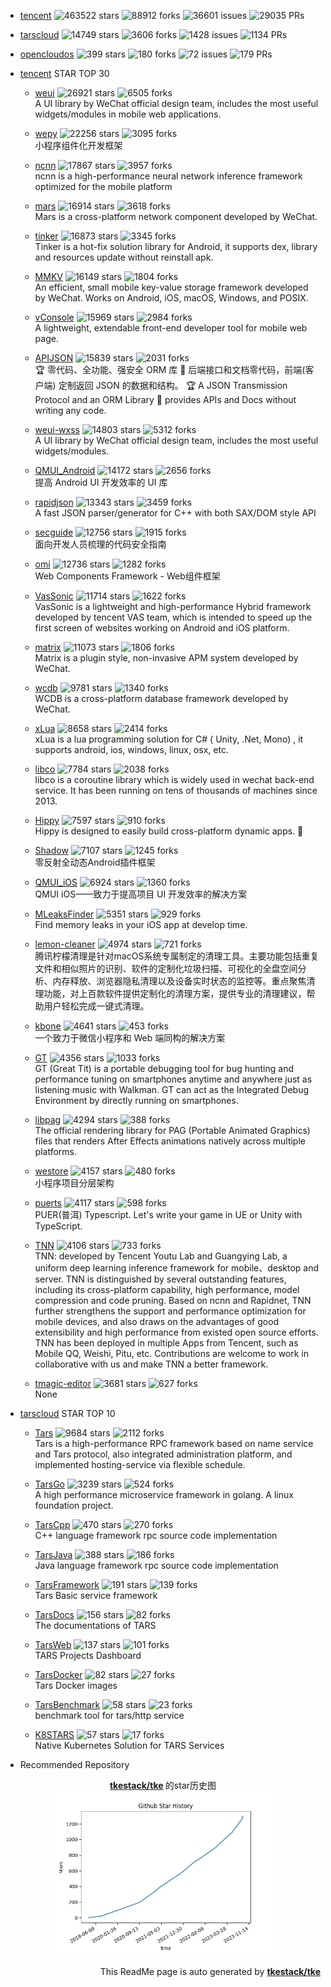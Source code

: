 
+ [tencent](https://github.com/tencent)
![463522 stars](https://img.shields.io/badge/Stars-463522-green)
![88912 forks](https://img.shields.io/badge/Forks-88912-green)
![36601 issues](https://img.shields.io/badge/Issues-36601-green)
![29035 PRs](https://img.shields.io/badge/PRs-29035-green)

+ [tarscloud](https://github.com/tarscloud)
![14749 stars](https://img.shields.io/badge/Stars-14749-green)
![3606 forks](https://img.shields.io/badge/Forks-3606-green)
![1428 issues](https://img.shields.io/badge/Issues-1428-green)
![1134 PRs](https://img.shields.io/badge/PRs-1134-green)

+ [opencloudos](https://github.com/opencloudos)
![399 stars](https://img.shields.io/badge/Stars-399-green)
![180 forks](https://img.shields.io/badge/Forks-180-green)
![72 issues](https://img.shields.io/badge/Issues-72-green)
![179 PRs](https://img.shields.io/badge/PRs-179-green)



+ [tencent](https://github.com/tencent) STAR TOP 30
    
    + [weui](https://github.com/tencent/weui) 
    ![26921 stars](https://img.shields.io/badge/Stars-26921-green)
    ![6505 forks](https://img.shields.io/badge/Forks-6505-green)  
    A UI library by WeChat official design team, includes the most useful widgets/modules in mobile web applications.
    
    + [wepy](https://github.com/tencent/wepy) 
    ![22256 stars](https://img.shields.io/badge/Stars-22256-green)
    ![3095 forks](https://img.shields.io/badge/Forks-3095-green)  
    小程序组件化开发框架
    
    + [ncnn](https://github.com/tencent/ncnn) 
    ![17867 stars](https://img.shields.io/badge/Stars-17867-green)
    ![3957 forks](https://img.shields.io/badge/Forks-3957-green)  
    ncnn is a high-performance neural network inference framework optimized for the mobile platform
    
    + [mars](https://github.com/tencent/mars) 
    ![16914 stars](https://img.shields.io/badge/Stars-16914-green)
    ![3618 forks](https://img.shields.io/badge/Forks-3618-green)  
    Mars is a cross-platform network component  developed by WeChat.
    
    + [tinker](https://github.com/tencent/tinker) 
    ![16873 stars](https://img.shields.io/badge/Stars-16873-green)
    ![3345 forks](https://img.shields.io/badge/Forks-3345-green)  
    Tinker is a hot-fix solution library for Android, it supports dex, library and resources update without reinstall apk.
    
    + [MMKV](https://github.com/tencent/MMKV) 
    ![16149 stars](https://img.shields.io/badge/Stars-16149-green)
    ![1804 forks](https://img.shields.io/badge/Forks-1804-green)  
    An efficient, small mobile key-value storage framework developed by WeChat. Works on Android, iOS, macOS, Windows, and POSIX.
    
    + [vConsole](https://github.com/tencent/vConsole) 
    ![15969 stars](https://img.shields.io/badge/Stars-15969-green)
    ![2984 forks](https://img.shields.io/badge/Forks-2984-green)  
    A lightweight, extendable front-end developer tool for mobile web page.
    
    + [APIJSON](https://github.com/tencent/APIJSON) 
    ![15839 stars](https://img.shields.io/badge/Stars-15839-green)
    ![2031 forks](https://img.shields.io/badge/Forks-2031-green)  
    🏆 零代码、全功能、强安全 ORM 库 🚀 后端接口和文档零代码，前端(客户端) 定制返回 JSON 的数据和结构。 🏆 A JSON Transmission Protocol and an ORM Library 🚀  provides APIs and Docs without writing any code.
    
    + [weui-wxss](https://github.com/tencent/weui-wxss) 
    ![14803 stars](https://img.shields.io/badge/Stars-14803-green)
    ![5312 forks](https://img.shields.io/badge/Forks-5312-green)  
    A UI library by WeChat official design team, includes the most useful widgets/modules.
    
    + [QMUI_Android](https://github.com/tencent/QMUI_Android) 
    ![14172 stars](https://img.shields.io/badge/Stars-14172-green)
    ![2656 forks](https://img.shields.io/badge/Forks-2656-green)  
    提高 Android UI 开发效率的 UI 库
    
    + [rapidjson](https://github.com/tencent/rapidjson) 
    ![13343 stars](https://img.shields.io/badge/Stars-13343-green)
    ![3459 forks](https://img.shields.io/badge/Forks-3459-green)  
    A fast JSON parser/generator for C++ with both SAX/DOM style API
    
    + [secguide](https://github.com/tencent/secguide) 
    ![12756 stars](https://img.shields.io/badge/Stars-12756-green)
    ![1915 forks](https://img.shields.io/badge/Forks-1915-green)  
    面向开发人员梳理的代码安全指南
    
    + [omi](https://github.com/tencent/omi) 
    ![12736 stars](https://img.shields.io/badge/Stars-12736-green)
    ![1282 forks](https://img.shields.io/badge/Forks-1282-green)  
    Web Components Framework - Web组件框架
    
    + [VasSonic](https://github.com/tencent/VasSonic) 
    ![11714 stars](https://img.shields.io/badge/Stars-11714-green)
    ![1622 forks](https://img.shields.io/badge/Forks-1622-green)  
    VasSonic is a lightweight and high-performance Hybrid framework developed by tencent VAS team, which is intended to speed up the first screen of websites working on Android and iOS platform. 
    
    + [matrix](https://github.com/tencent/matrix) 
    ![11073 stars](https://img.shields.io/badge/Stars-11073-green)
    ![1806 forks](https://img.shields.io/badge/Forks-1806-green)  
    Matrix is a plugin style, non-invasive APM system developed by WeChat.
    
    + [wcdb](https://github.com/tencent/wcdb) 
    ![9781 stars](https://img.shields.io/badge/Stars-9781-green)
    ![1340 forks](https://img.shields.io/badge/Forks-1340-green)  
    WCDB is a cross-platform database framework developed by WeChat.
    
    + [xLua](https://github.com/tencent/xLua) 
    ![8658 stars](https://img.shields.io/badge/Stars-8658-green)
    ![2414 forks](https://img.shields.io/badge/Forks-2414-green)  
    xLua is a lua programming solution for  C# ( Unity, .Net, Mono) , it supports android, ios, windows, linux, osx, etc.
    
    + [libco](https://github.com/tencent/libco) 
    ![7784 stars](https://img.shields.io/badge/Stars-7784-green)
    ![2038 forks](https://img.shields.io/badge/Forks-2038-green)  
    libco is a coroutine library which is widely used in wechat  back-end service. It has been running on tens of thousands of machines since 2013.
    
    + [Hippy](https://github.com/tencent/Hippy) 
    ![7597 stars](https://img.shields.io/badge/Stars-7597-green)
    ![910 forks](https://img.shields.io/badge/Forks-910-green)  
    Hippy is designed to easily build cross-platform dynamic apps. 👏
    
    + [Shadow](https://github.com/tencent/Shadow) 
    ![7107 stars](https://img.shields.io/badge/Stars-7107-green)
    ![1245 forks](https://img.shields.io/badge/Forks-1245-green)  
    零反射全动态Android插件框架
    
    + [QMUI_iOS](https://github.com/tencent/QMUI_iOS) 
    ![6924 stars](https://img.shields.io/badge/Stars-6924-green)
    ![1360 forks](https://img.shields.io/badge/Forks-1360-green)  
    QMUI iOS——致力于提高项目 UI 开发效率的解决方案
    
    + [MLeaksFinder](https://github.com/tencent/MLeaksFinder) 
    ![5351 stars](https://img.shields.io/badge/Stars-5351-green)
    ![929 forks](https://img.shields.io/badge/Forks-929-green)  
    Find memory leaks in your iOS app at develop time.
    
    + [lemon-cleaner](https://github.com/tencent/lemon-cleaner) 
    ![4974 stars](https://img.shields.io/badge/Stars-4974-green)
    ![721 forks](https://img.shields.io/badge/Forks-721-green)  
    腾讯柠檬清理是针对macOS系统专属制定的清理工具。主要功能包括重复文件和相似照片的识别、软件的定制化垃圾扫描、可视化的全盘空间分析、内存释放、浏览器隐私清理以及设备实时状态的监控等。重点聚焦清理功能，对上百款软件提供定制化的清理方案，提供专业的清理建议，帮助用户轻松完成一键式清理。
    
    + [kbone](https://github.com/tencent/kbone) 
    ![4641 stars](https://img.shields.io/badge/Stars-4641-green)
    ![453 forks](https://img.shields.io/badge/Forks-453-green)  
    一个致力于微信小程序和 Web 端同构的解决方案
    
    + [GT](https://github.com/tencent/GT) 
    ![4356 stars](https://img.shields.io/badge/Stars-4356-green)
    ![1033 forks](https://img.shields.io/badge/Forks-1033-green)  
    GT (Great Tit) is a portable debugging tool for bug hunting and performance tuning on smartphones anytime and anywhere just as listening music with Walkman. GT can act as the Integrated Debug Environment by directly running on smartphones.
    
    + [libpag](https://github.com/tencent/libpag) 
    ![4294 stars](https://img.shields.io/badge/Stars-4294-green)
    ![388 forks](https://img.shields.io/badge/Forks-388-green)  
    The official rendering library for PAG (Portable Animated Graphics) files that renders After Effects animations natively across multiple platforms.
    
    + [westore](https://github.com/tencent/westore) 
    ![4157 stars](https://img.shields.io/badge/Stars-4157-green)
    ![480 forks](https://img.shields.io/badge/Forks-480-green)  
    小程序项目分层架构
    
    + [puerts](https://github.com/tencent/puerts) 
    ![4117 stars](https://img.shields.io/badge/Stars-4117-green)
    ![598 forks](https://img.shields.io/badge/Forks-598-green)  
    PUER(普洱) Typescript. Let's write your game in UE or Unity with TypeScript.
    
    + [TNN](https://github.com/tencent/TNN) 
    ![4106 stars](https://img.shields.io/badge/Stars-4106-green)
    ![733 forks](https://img.shields.io/badge/Forks-733-green)  
    TNN: developed by Tencent Youtu Lab and Guangying Lab, a uniform deep learning inference framework for mobile、desktop and server. TNN is distinguished by several outstanding features, including its cross-platform capability, high performance, model compression and code pruning. Based on ncnn and Rapidnet, TNN further strengthens the support and performance optimization for mobile devices, and also draws on the advantages of good extensibility and high performance from existed open source efforts. TNN has been deployed in multiple Apps from Tencent, such as Mobile QQ, Weishi, Pitu, etc. Contributions are welcome to work in collaborative with us and make TNN a better framework. 
    
    + [tmagic-editor](https://github.com/tencent/tmagic-editor) 
    ![3681 stars](https://img.shields.io/badge/Stars-3681-green)
    ![627 forks](https://img.shields.io/badge/Forks-627-green)  
    None
    

+ [tarscloud](https://github.com/tarscloud) STAR TOP 10
    
    + [Tars](https://github.com/tarscloud/Tars) 
    ![9684 stars](https://img.shields.io/badge/Stars-9684-green)
    ![2112 forks](https://img.shields.io/badge/Forks-2112-green)  
    Tars is a high-performance RPC framework based on name service and Tars protocol, also integrated administration platform, and implemented hosting-service via flexible schedule.
    
    + [TarsGo](https://github.com/tarscloud/TarsGo) 
    ![3239 stars](https://img.shields.io/badge/Stars-3239-green)
    ![524 forks](https://img.shields.io/badge/Forks-524-green)  
    A  high performance microservice  framework  in golang. A linux foundation project.
    
    + [TarsCpp](https://github.com/tarscloud/TarsCpp) 
    ![470 stars](https://img.shields.io/badge/Stars-470-green)
    ![270 forks](https://img.shields.io/badge/Forks-270-green)  
    C++ language framework rpc source code implementation
    
    + [TarsJava](https://github.com/tarscloud/TarsJava) 
    ![388 stars](https://img.shields.io/badge/Stars-388-green)
    ![186 forks](https://img.shields.io/badge/Forks-186-green)  
    Java language framework rpc source code implementation
    
    + [TarsFramework](https://github.com/tarscloud/TarsFramework) 
    ![191 stars](https://img.shields.io/badge/Stars-191-green)
    ![139 forks](https://img.shields.io/badge/Forks-139-green)  
    Tars Basic service framework
    
    + [TarsDocs](https://github.com/tarscloud/TarsDocs) 
    ![156 stars](https://img.shields.io/badge/Stars-156-green)
    ![82 forks](https://img.shields.io/badge/Forks-82-green)  
    The documentations of TARS
    
    + [TarsWeb](https://github.com/tarscloud/TarsWeb) 
    ![137 stars](https://img.shields.io/badge/Stars-137-green)
    ![101 forks](https://img.shields.io/badge/Forks-101-green)  
    TARS Projects Dashboard
    
    + [TarsDocker](https://github.com/tarscloud/TarsDocker) 
    ![82 stars](https://img.shields.io/badge/Stars-82-green)
    ![27 forks](https://img.shields.io/badge/Forks-27-green)  
    Tars Docker  images
    
    + [TarsBenchmark](https://github.com/tarscloud/TarsBenchmark) 
    ![58 stars](https://img.shields.io/badge/Stars-58-green)
    ![23 forks](https://img.shields.io/badge/Forks-23-green)  
    benchmark tool for tars/http service
    
    + [K8STARS](https://github.com/tarscloud/K8STARS) 
    ![57 stars](https://img.shields.io/badge/Stars-57-green)
    ![17 forks](https://img.shields.io/badge/Forks-17-green)  
    Native Kubernetes  Solution for TARS Services
    


+ Recommended Repository  
<p align="center">
      <strong>
        <a href="https://github.com/tkestack/tke" target="_blank">tkestack/tke</a>
      </strong>  的star历史图
  <br>
  <img src="https://raw.githubusercontent.com/ButterAndButterfly/GithubTools/master/data/stars_history.jpg" width="350px"></img>    
</p>

<p align="right">
      This ReadMe page is auto generated by 
      <strong>
        <a href="https://github.com/tkestack/tke" target="_blank">tkestack/tke</a><br>
      </strong>   
</p>
